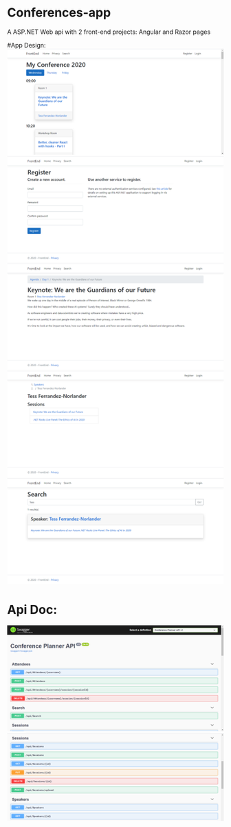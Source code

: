 # Conferences-app
A ASP.NET Web api with 2 front-end projects: Angular and Razor pages

#App Design: 
![Razor](https://github.com/e44alex/Conferences-app/blob/master/Pics/Razor1.png)
![Razor](https://github.com/e44alex/Conferences-app/blob/master/Pics/Razor2.png)
![Razor](https://github.com/e44alex/Conferences-app/blob/master/Pics/Razor3.png)
![Razor](https://github.com/e44alex/Conferences-app/blob/master/Pics/Razor4.png)
![Razor](https://github.com/e44alex/Conferences-app/blob/master/Pics/Razor5.png)

# Api Doc:
![Api swagger](https://github.com/e44alex/Conferences-app/blob/master/Pics/Api1.png)
![Api swagger](https://github.com/e44alex/Conferences-app/blob/master/Pics/Api2.png)
